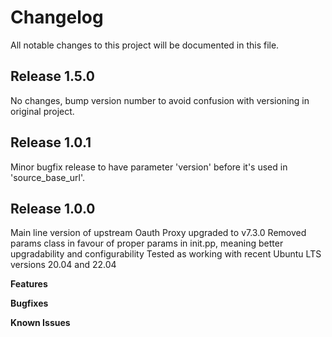 # Changelog

All notable changes to this project will be documented in this file.

## Release 1.5.0
No changes, bump version number to avoid confusion with versioning in original project.

## Release 1.0.1
Minor bugfix release to have parameter 'version' before it's used in 'source_base_url'.

## Release 1.0.0
Main line version of upstream Oauth Proxy upgraded to v7.3.0
Removed params class in favour of proper params in init.pp, meaning better upgradability and configurability
Tested as working with recent Ubuntu LTS versions 20.04 and 22.04

**Features**

**Bugfixes**

**Known Issues**
